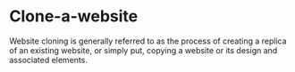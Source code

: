 # Clone-a-website
Website cloning is generally referred to as the process of creating a replica of an existing website, or simply put, copying a website or its design and associated elements.
